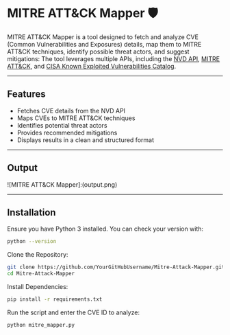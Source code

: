 # MITRE ATT&CK Mapper 🛡️

MITRE ATT&CK Mapper is a tool designed to fetch and analyze CVE (Common Vulnerabilities and Exposures) details, map them to MITRE ATT&CK techniques, identify possible threat actors, and suggest mitigations:
The tool leverages multiple APIs, including the [NVD API](https://nvd.nist.gov/), [MITRE ATT&CK](https://attack.mitre.org/), and [CISA Known Exploited Vulnerabilities Catalog](https://www.cisa.gov/known-exploited-vulnerabilities-catalog).

---

## Features
- Fetches CVE details from the NVD API
- Maps CVEs to MITRE ATT&CK techniques
- Identifies potential threat actors
- Provides recommended mitigations
- Displays results in a clean and structured format

---

## Output
![MITRE ATT&CK Mapper]:(output.png)

---

## Installation

Ensure you have Python 3 installed. You can check your version with:
```sh
python --version
```

Clone the Repository:
```sh
git clone https://github.com/YourGitHubUsername/Mitre-Attack-Mapper.git
cd Mitre-Attack-Mapper
```

Install Dependencies:
```sh
pip install -r requirements.txt
```

Run the script and enter the CVE ID to analyze:
```sh
python mitre_mapper.py
```
